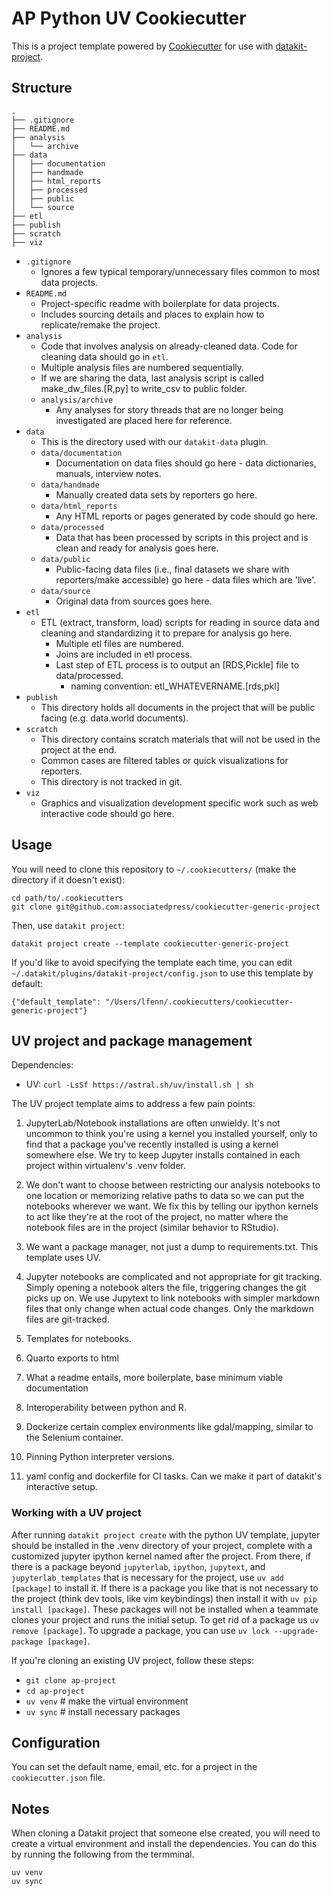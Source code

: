 # AP Python UV Cookiecutter

This is a project template powered by [Cookiecutter](https://github.com/cookiecutter/cookiecutter) for use with [datakit-project](https://github.com/associatedpress/datakit-project/).

## Structure

```
.
├── .gitignore
├── README.md
├── analysis
│   └── archive
├── data
│   ├── documentation
│   ├── handmade
│   ├── html_reports
│   ├── processed
│   ├── public
│   └── source
├── etl
├── publish
├── scratch
├── viz
```

- `.gitignore`
  - Ignores a few typical temporary/unnecessary files common to most data projects.
- `README.md`
  - Project-specific readme with boilerplate for data projects.
  - Includes sourcing details and places to explain how to replicate/remake the project.
- `analysis`
  - Code that involves analysis on already-cleaned data. Code for cleaning data should go in `etl`.
  - Multiple analysis files are numbered sequentially.
  - If we are sharing the data, last analysis script is called make_dw_files.[R,py] to write_csv to public folder.
  - `analysis/archive`
    - Any analyses for story threads that are no longer being investigated are placed here for reference.
- `data`
  - This is the directory used with our `datakit-data` plugin.
  - `data/documentation`
    - Documentation on data files should go here - data dictionaries, manuals, interview notes.
  - `data/handmade`
    - Manually created data sets by reporters go here.
  - `data/html_reports`
    - Any HTML reports or pages generated by code should go here.
  - `data/processed`
    - Data that has been processed by scripts in this project and is clean and ready for analysis goes here.
  - `data/public`
    - Public-facing data files (i.e., final datasets we share with reporters/make accessible) go here - data files which are 'live'.
  - `data/source`
    - Original data from sources goes here.
- `etl`
  - ETL (extract, transform, load) scripts for reading in source data and cleaning and standardizing it to prepare for analysis go here.
    - Multiple etl files are numbered.
    - Joins are included in etl process.
    - Last step of ETL process is to output an [RDS,Pickle] file to data/processed.
      - naming convention: etl_WHATEVERNAME.[rds,pkl]
- `publish`
  - This directory holds all documents in the project that will be public facing (e.g. data.world documents).
- `scratch`
  - This directory contains scratch materials that will not be used in the project at the end.
  - Common cases are filtered tables or quick visualizations for reporters.
  - This directory is not tracked in git.
- `viz`
  - Graphics and visualization development specific work such as web interactive code should go here.

## Usage

You will need to clone this repository to `~/.cookiecutters/` (make the directory if it doesn't exist):

```
cd path/to/.cookiecutters
git clone git@github.com:associatedpress/cookiecutter-generic-project
```

Then, use `datakit project`:

```
datakit project create --template cookiecutter-generic-project
```

If you'd like to avoid specifying the template each time, you can edit `~/.datakit/plugins/datakit-project/config.json` to use this template by default:

```
{"default_template": "/Users/lfenn/.cookiecutters/cookiecutter-generic-project"}
```

## UV project and package management

Dependencies:

- UV: `curl -LsSf https://astral.sh/uv/install.sh | sh`

The UV project template aims to address a few pain points:

1. JupyterLab/Notebook installations are often unwieldy. It's not uncommon to think you're using a kernel you installed yourself, only to find that a package you've recently installed is using a kernel somewhere else. We try to keep Jupyter installs contained in each project within virtualenv's .venv folder.

2. We don't want to choose between restricting our analysis notebooks to one location or memorizing relative paths to data so we can put the notebooks wherever we want. We fix this by telling our ipython kernels to act like they're at the root of the project, no matter where the notebook files are in the project (similar behavior to RStudio).

3. We want a package manager, not just a dump to requirements.txt. This template uses UV.

4. Jupyter notebooks are complicated and not appropriate for git tracking. Simply opening a notebook alters the file, triggering changes the git picks up on. We use Jupytext to link notebooks with simpler markdown files that only change when actual code changes. Only the markdown files are git-tracked.

5. Templates for notebooks.

6. Quarto exports to html

7. What a readme entails, more boilerplate, base minimum viable documentation

8. Interoperability between python and R.

9. Dockerize certain complex environments like gdal/mapping, similar to the Selenium container.

10. Pinning Python interpreter versions.

11. yaml config and dockerfile for CI tasks. Can we make it part of datakit's interactive setup.


### Working with a UV project

After running `datakit project create` with the python UV template, jupyter should be installed in the .venv directory of your project, complete with a customized jupyter ipython kernel named after the project. From there, if there is a package beyond `jupyterlab`, `ipython`, `jupytext`, and `jupyterlab_templates` that is necessary for the project, use `uv add [package]` to install it. If there is a package you like that is not necessary to the project (think dev tools, like vim keybindings) then install it with `uv pip install [package]`. These packages will not be installed when a teammate clones your project and runs the initial setup. To get rid of a package us `uv remove [package]`. To upgrade a package, you can use `uv lock --upgrade-package [package]`.

If you're cloning an existing UV project, follow these steps:
- `git clone ap-project`
- `cd ap-project`
- `uv venv` # make the virtual environment
- `uv sync` # install necessary packages

## Configuration

You can set the default name, email, etc. for a project in the `cookiecutter.json` file.

## Notes

When cloning a Datakit project that someone else created, you will need to create a virtual environment and install the dependencies. You can do this by running the following from the termminal.

```
uv venv
uv sync
```
